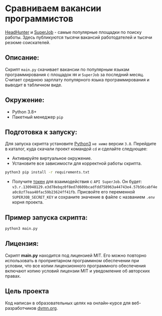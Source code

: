 # Сравниваем вакансии программистов

[HeadHunter](https://hh.ru) и [SuperJob](https://superjob.ru) - самые популярные площадки по поиску работы. Здесь публикуются тысячи вакансий работодателей и тысячи резюме соискателей.

## Описание:

Скрипт `main.py` скачивает вакансии по популярным языкам программирования с площадок `HH` и `SuperJob` за последний месяц. Считает среднюю зарплату популярного языка программирования и выводит в табличном виде.

## Окружение:
* Python 3.8+
* Пакетный менеджер `pip`


## Подготовка к запуску:
Для запуска скрипта установите [Python3](https://www.python.org/) `не ниже` версии `3.8`. Перейдите в каталог, куда скачали проект командой `cd` и сделайте следующее:

- Активируйте виртуальное окружение.
- Установите все зависимости для корректной работы скрипта.
```sh
python3 pip install -r requirements.txt
```
- Получите [токен](https://api.superjob.ru/) для взаимодействия с `API SuperJob`. Он будет: `v3.r.130948129.e3d78ebqz0f8ed7d609bcadfdd758963a44743e4.57b56cabf4ea0c8zf7eaa40fac59b23624ff41fb`. Присвойте его переменной `SUPERJOB_SECRET_KEY` и сохраните значение в файле с названием `.env` корня проекта.

## Пример запуска скрипта:
```sh
python3 main.py
```

## Лицензия:
Скрипт **main.py** находится под лицензией MIT. Его можно повторно использовать в проприетарном программном обеспечении при условии, что все копии лицензионного программного обеспечения включают копию условий лицензии MIT и уведомление об авторских правах.

## Цель проекта
Код написан в образовательных целях на онлайн-курсе для веб-разработчиков [dvmn.org](https://dvmn.org/).